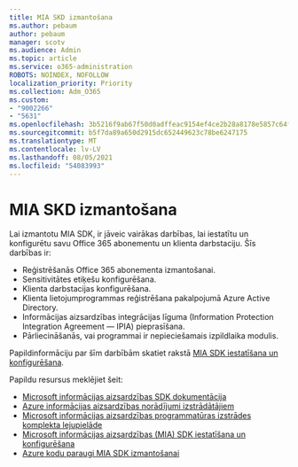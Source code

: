 ```yaml
---
title: MIA SKD izmantošana
ms.author: pebaum
author: pebaum
manager: scotv
ms.audience: Admin
ms.topic: article
ms.service: o365-administration
ROBOTS: NOINDEX, NOFOLLOW
localization_priority: Priority
ms.collection: Adm_O365
ms.custom:
- "9002266"
- "5631"
ms.openlocfilehash: 3b5216f9ab67f50d0adffeac9154ef4ce2b28a8178e5857c64fbbd78884d77b6
ms.sourcegitcommit: b5f7da89a650d2915dc652449623c78be6247175
ms.translationtype: MT
ms.contentlocale: lv-LV
ms.lasthandoff: 08/05/2021
ms.locfileid: "54083993"
---
```

# <a name="using-mip-skd"></a>MIA SKD izmantošana

Lai izmantotu MIA SDK, ir jāveic vairākas darbības, lai iestatītu un konfigurētu savu Office 365 abonementu un klienta darbstaciju. Šīs darbības ir:

- Reģistrēšanās Office 365 abonementa izmantošanai.
- Sensitivitātes etiķešu konfigurēšana.
- Klienta darbstacijas konfigurēšana.
- Klienta lietojumprogrammas reģistrēšana pakalpojumā Azure Active Directory.
- Informācijas aizsardzības integrācijas līguma (Information Protection Integration Agreement — IPIA) pieprasīšana.
- Pārliecināšanās, vai programmai ir nepieciešamais izpildlaika modulis.

Papildinformāciju par šīm darbībām skatiet rakstā [MIA SDK iestatīšana un konfigurēšana](https://docs.microsoft.com/information-protection/develop/setup-configure-mip).

Papildu resursus meklējiet šeit:

- [Microsoft informācijas aizsardzības SDK dokumentācija](https://docs.microsoft.com/information-protection/develop/)
- [Azure informācijas aizsardzības norādījumi izstrādātājiem](https://docs.microsoft.com/azure/information-protection/develop/developers-guide)
- [Microsoft informācijas aizsardzības programmatūras izstrādes komplekta lejupielāde](https://www.microsoft.com/download/details.aspx?id=57392)
- [Microsoft informācijas aizsardzības (MIA) SDK iestatīšana un konfigurēšana](https://docs.microsoft.com/information-protection/develop/setup-configure-mip)
- [Azure kodu paraugi MIA SDK izmantošanai](https://azure.microsoft.com/resources/samples/?sort=0&term=mipsdk)
